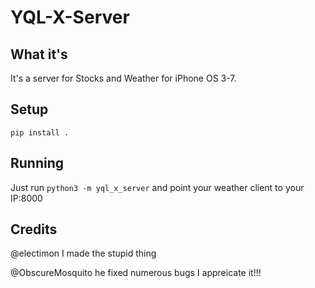 # YQL-X-Server
## What it's
It's a server for Stocks and Weather for iPhone OS 3-7.

## Setup
```pip install .```

## Running
Just run ```python3 -m yql_x_server``` and point your weather client to your IP:8000

## Credits
@electimon I made the stupid thing

@ObscureMosquito he fixed numerous bugs I appreicate it!!!
